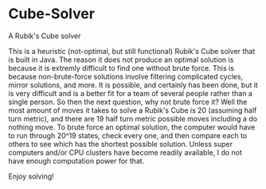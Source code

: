 # Cube-Solver
A Rubik's Cube solver

This is a heuristic (not-optimal, but still functional) Rubik's Cube solver that is built in Java. The reason it does not 
produce an optimal solution is because it is extremly difficult to find one without brute force. This is because non-brute-force solutions 
involve filtering complicated cycles, mirror solutions, and more. It is possible, and certainly has been done, 
but it is very difficult and is a better fit for a team of several people rather than a single person. So then the next question, why not 
brute force it? Well the most amount of moves it takes to solve a Rubik's Cube is 20 (assuming half turn metric), and there are 
19 half turn metric possible moves including a do nothing move. To brute force an optimal solution, the computer would have to run through
20^19 states, check every one, and then compare each to others to see which has the shortest possible solution. Unless super computers
and/or CPU clusters have become readily available, I do not have enough computation power for that.

Enjoy solving! 